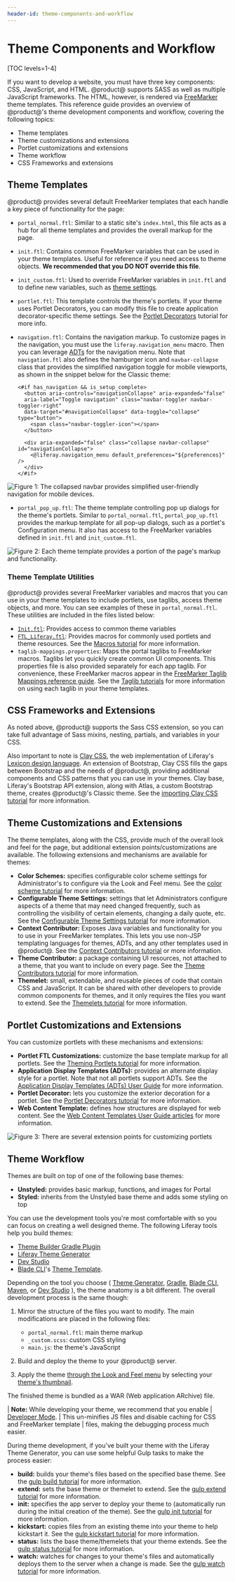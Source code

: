 ```yaml
---
header-id: theme-components-and-workflow
---
```


# Theme Components and Workflow

[TOC levels=1-4]

If you want to develop a website, you must have three key components: CSS,
JavaScript, and HTML. @product@ supports SASS as well as multiple JavaScript
frameworks. The HTML, however, is rendered via
[FreeMarker](https://freemarker.apache.org/) theme templates. This reference
guide provides an overview of @product@'s theme development components and
workflow, covering the following topics:

- Theme templates
- Theme customizations and extensions
- Portlet customizations and extensions
- Theme workflow
- CSS Frameworks and extensions

## Theme Templates

@product@ provides several default FreeMarker templates that each handle a key 
piece of functionality for the page:

- `portal_normal.ftl`: Similar to a static site's `index.html`, this file acts
  as a hub for all theme templates and provides the overall markup for the page.
- `init.ftl`: Contains common FreeMarker variables that can be used in your
  theme templates. Useful for reference if you need access to theme objects.
  **We recommended that you DO NOT override this file**.
- `init_custom.ftl`: Used to override FreeMarker variables in `init.ftl` and to
  define new variables, such as 
  [theme settings](/docs/7-1/tutorials/-/knowledge_base/t/making-configurable-theme-settings).
- `portlet.ftl`: This template controls the theme's portlets. If your theme uses 
  Portlet Decorators, you can modify this file to create application 
  decorator-specific theme settings. See the 
  [Portlet Decorators](/docs/7-1/tutorials/-/knowledge_base/t/creating-configurable-styles-for-portlet-wrappers) 
  tutorial for more info.
- `navigation.ftl`: Contains the navigation markup. To customize pages in the
  navigation, you must use the `liferay.navigation_menu` macro. Then you can
  leverage
  [ADTs](https://github.com/liferay/liferay-portal/tree/7.1.x/modules/apps/site-navigation/site-navigation-menu-web/src/main/resources/com/liferay/site/navigation/menu/web/portlet/template/dependencies)
  for the navigation menu. Note that `navigation.ftl` also defines the hamburger
  icon and `navbar-collapse` class that provides the simplified navigation
  toggle for mobile viewports, as shown in the snippet below for the Classic
  theme:

      <#if has_navigation && is_setup_complete>
        <button aria-controls="navigationCollapse" aria-expanded="false" 
        aria-label="Toggle navigation" class="navbar-toggler navbar-toggler-right" 
        data-target="#navigationCollapse" data-toggle="collapse" type="button">
          <span class="navbar-toggler-icon"></span>
        </button>

        <div aria-expanded="false" class="collapse navbar-collapse" id="navigationCollapse">
          <@liferay.navigation_menu default_preferences="${preferences}" />
        </div>
      </#if>

![Figure 1: The collapsed navbar provides simplified user-friendly navigation for mobile devices.](../../images/portal-layout-mobile-nav.png)

- `portal_pop_up.ftl`: The theme template controlling pop up dialogs for the
  theme's portlets. Similar to `portal_normal.ftl`, `portal_pop_up.ftl` provides
  the markup template for all pop-up dialogs, such as a portlet's Configuration 
  menu. It also has access to the FreeMarker variables defined in `init.ftl` and 
  `init_custom.ftl`.

![Figure 2: Each theme template provides a portion of the page's markup and functionality.](../../images/portal-layout-theme-templates.png)

### Theme Template Utilities

@product@ provides several FreeMarker variables and macros that you can use in 
your theme templates to include portlets, use taglibs, access theme objects, and 
more. You can see examples of these in `portal_normal.ftl`. These utilities are 
included in the files listed below:

- [`Init.ftl`](https://github.com/liferay/liferay-portal/blob/7.1.x/modules/apps/frontend-theme/frontend-theme-unstyled/src/main/resources/META-INF/resources/_unstyled/templates/init.ftl): 
  Provides access to common theme variables
- [`FTL_Liferay.ftl`](https://github.com/liferay/liferay-portal/blob/7.1.x/modules/apps/portal-template/portal-template-freemarker/src/main/resources/FTL_liferay.ftl): 
  Provides macros for commonly used portlets and theme resources. See the 
  [Macros tutorial](/docs/7-1/tutorials/-/knowledge_base/t/using-liferays-macros-in-your-theme) 
  for more information.
- `taglib-mappings.properties`: 
  Maps the portal taglibs to FreeMarker macros. Taglibs let you quickly create 
  common UI components. This properties file is also provided separately for
  each app taglib. For convenience, these FreeMarker macros appear in the
  [FreeMarker Taglib Mappings reference guide](/docs/7-1/reference/-/knowledge_base/r/freemarker-taglib-macros). 
  See the 
  [Taglib tutorials](/docs/7-1/tutorials/-/knowledge_base/t/front-end-taglibs) 
  for more information on using each taglib in your theme templates.

## CSS Frameworks and Extensions

As noted above, @product@ supports the Sass CSS extension, so you can take
full advantage of Sass mixins, nesting, partials, and variables in your CSS.

Also important to note is 
[Clay CSS](https://clayui.com/), 
the web implementation of Liferay's 
[Lexicon design language](https://lexicondesign.io/). 
An extension of Bootstrap, Clay CSS fills the gaps between Bootstrap and the 
needs of @product@, providing additional components and CSS patterns that you 
can use in your themes. Clay base, Liferay's Bootstrap API extension, along with 
Atlas, a custom Bootstrap theme, creates @product@'s Classic theme. See the 
[importing Clay CSS tutorial](/docs/7-1/tutorials/-/knowledge_base/t/importing-clay-css-into-a-theme) 
for more information.

## Theme Customizations and Extensions

The theme templates, along with the CSS, provide much of the overall look and 
feel for the page, but additional extension points/customizations are available. 
The following extensions and mechanisms are available for themes:

- **Color Schemes:** specifies configurable color scheme settings for 
  Administrator's to configure via the Look and Feel menu. See the 
  [color scheme tutorial](/docs/7-1/tutorials/-/knowledge_base/t/creating-color-schemes-for-your-theme) 
  for more information.
- **Configurable Theme Settings:** settings that let Administrators configure 
  aspects of a theme that may need changed frequently, such as controlling the 
  visibility of certain elements, changing a daily quote, etc. See the 
  [Configurable Theme Settings tutorial](/docs/7-1/tutorials/-/knowledge_base/t/making-configurable-theme-settings) 
  for more information. 
- **Context Contributor:** Exposes Java variables and functionality for  you to 
  use in your FreeMarker templates. This lets you use non-JSP templating languages 
  for themes, ADTs, and any other templates used in @product@. See the 
  [Context Contributors tutorial](/docs/7-1/tutorials/-/knowledge_base/t/injecting-additional-context-variables-into-your-templates) 
  or more information.
- **Theme Contributor:** a package containing UI resources, not attached to a 
  theme, that you want to include on every page. See the 
  [Theme Contributors tutorial](/docs/7-1/tutorials/-/knowledge_base/t/packaging-independent-ui-resources-for-your-site) 
  for more information. 
- **Themelet:** small, extendable, and reusable pieces of code that contain CSS
  and JavaScript. It can be shared with other developers to provide common
  components for themes, and it only requires the files you want to extend. See
  the 
  [Themelets tutorial](/docs/7-1/tutorials/-/knowledge_base/t/creating-reusable-pieces-of-code-for-your-themes)
  for more information.

## Portlet Customizations and Extensions

You can customize portlets with these mechanisms and extensions:

- **Portlet FTL Customizations:** customize the base template markup for all 
  portlets. See the 
  [Theming Portlets tutorial](/docs/7-1/tutorials/-/knowledge_base/t/theming-portlets#portlet-ftl) 
  for more information.
- **Application Display Templates (ADTs):** provides an alternate display style 
  for a portlet. Note that not all portlets support ADTs. See the 
  [Application Display Templates (ADTs) User Guide](/docs/7-1/user/-/knowledge_base/u/styling-widgets-with-application-display-templates) 
  for more information.
- **Portlet Decorator:** lets you customize the exterior decoration for a portlet. 
  See the 
  [Portlet Decorators tutorial](/docs/7-1/tutorials/-/knowledge_base/t/creating-configurable-styles-for-portlet-wrappers) 
  for more information.
- **Web Content Template:** defines how structures are displayed for web content. 
  See the 
  [Web Content Templates User Guide articles](/docs/7-1/user/-/knowledge_base/u/designing-web-content-with-templates) 
  for more information.

![Figure 3: There are several extension points for customizing portlets](../../images/portal-layout-portlet-customizations.png)

## Theme Workflow

Themes are built on top of one of the following base themes: 

- **Unstyled:** provides basic markup, functions, and images for Portal
- **Styled:** inherits from the Unstyled base theme and adds some styling on top

You can use the development tools you're most comfortable with so you can focus
on creating a well designed theme. The following Liferay tools help you build
themes:

- [Theme Builder Gradle Plugin](/docs/7-1/reference/-/knowledge_base/r/theme-builder-gradle-plugin)
- [Liferay Theme Generator](/docs/7-1/tutorials/-/knowledge_base/t/creating-themes)
- [Dev Studio](/docs/7-1/tutorials/-/knowledge_base/t/creating-themes-with-liferay-ide)
- [Blade CLI](/docs/7-1/tutorials/-/knowledge_base/t/blade-cli)'s 
  [Theme Template](https://dev.liferay.com/develop/reference/-/knowledge_base/7-1/theme-template). 

Depending on the tool you choose 
(
  [Theme Generator](/docs/7-1/reference/-/knowledge_base/r/theme-reference-guide), 
  [Gradle](/docs/7-1/reference/-/knowledge_base/r/theme-builder-gradle-plugin), 
  [Blade CLI](/docs/7-1/reference/-/knowledge_base/r/theme-template), 
  [Maven](/docs/7-1/reference/-/knowledge_base/r/theme-template), 
  or 
  [Dev Studio](/docs/7-1/reference/-/knowledge_base/r/theme-template)
), 
the theme anatomy is a bit different. The overall development process is the 
same though: 

1.  Mirror the structure of the files you want to modify. The main modifications 
    are placed in the following files:

    - `portal_normal.ftl`: main theme markup
    - `_custom.scss`: custom CSS styling
    - `main.js`: the theme's JavaScript

2.  Build and deploy the theme to your @product@ server.

3.  Apply the theme 
    [through the Look and Feel menu](/docs/7-1/user/-/knowledge_base/u/page-set-look-and-feel) 
    by selecting your 
    [theme's thumbnail](/docs/7-1/tutorials/-/knowledge_base/t/creating-a-thumbnail-preview-for-your-theme). 

The finished theme is bundled as a WAR (Web application ARchive) file. 

| **Note:** While developing your theme, we recommend that you enable
| [Developer Mode](/docs/7-1/tutorials/-/knowledge_base/t/using-developer-mode-with-themes).
| This un-minifies JS files and disable caching for CSS and FreeMarker template
| files, making the debugging process much easier.

During theme development, if you've built your theme with the Liferay Theme
Generator, you can use some helpful Gulp tasks to make the process easier:

- **build:** builds your theme's files based on the specified base theme. 
  See the 
  [gulp build tutorial](/docs/7-1/tutorials/-/knowledge_base/t/building-your-themes-files) 
  for more information.
- **extend:** sets the base theme or themelet to extend. See the 
  [gulp extend tutorial](/docs/7-1/tutorials/-/knowledge_base/t/changing-your-base-theme) 
  for more information.
- **init:** specifies the app server to deploy your theme to (automatically run
  during the initial creation of the theme). See the 
  [gulp init tutorial](/docs/7-1/tutorials/-/knowledge_base/t/configuring-your-themes-app-server)
  for more information. 
- **kickstart:** copies files from an existing theme into your theme to help 
  kickstart it. See the 
  [gulp kickstart tutorial](/docs/7-1/tutorials/-/knowledge_base/t/copying-an-existing-themes-files) 
  for more information.
- **status:** lists the base theme/themelets that your theme extends. See the 
  [gulp status tutorial](/docs/7-1/tutorials/-/knowledge_base/t/listing-your-themes-extensions) 
  for more information.
- **watch:** watches for changes to your theme's files and automatically deploys 
  them to the server when a change is made. See the 
  [gulp watch tutorial](/docs/7-1/tutorials/-/knowledge_base/t/automatically-deploying-theme-changes) 
  for more information.
